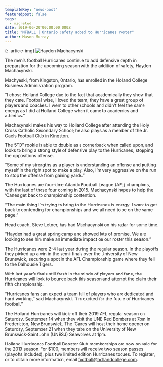 ```yaml
---
templateKey: "news-post"
featuredpost: false
tags:
  - migrated
date: 2019-06-20T00:00:00.000Z
title: "MFBALL | Ontario safety added to Hurricanes roster"
author: Mason Murray
---
```


{: .article-img}
![Hayden Machacynski](/img/posts/2019-06-09.jpg)

The men’s football Hurricanes continue to add defensive depth in preparation for the upcoming season with the addition of safety, Hayden Machacynski.

Machynski, from Kingston, Ontario, has enrolled in the Holland College Business Administration program.

“I chose Holland College due to the fact that academically they show that they care. Football wise, I loved the team; they have a great group of players and coaches. I went to other schools and didn’t feel the same energy as I did at Holland College when it came to academics and athletics.”

Machacynski makes his way to Holland College after attending the Holy Cross Catholic Secondary School; he also plays as a member of the Jr. Gaels Football Club in Kingston.

The 5’10” rookie is able to double as a cornerback when called upon, and looks to bring a strong style of defensive play to the Hurricanes, stopping the oppositions offense.

“Some of my strengths as a player is understanding an offense and putting myself in the right spot to make a play. Also, I’m very aggressive on the run to stop the offense from gaining yards.”

The Hurricanes are four-time Atlantic Football League (AFL) champions, with the last of those four coming in 2015. Machacynski hopes to help the ‘Canes get back to championship contention.

“The main thing I’m trying to bring to the Hurricanes is energy. I want to get back to contending for championships and we all need to be on the same page.”

Head coach, Steve Letner, has had Machacynski on his radar for some time.

“Hayden had a great spring camp and showed lots of promise.  We are looking to see him make an immediate impact on our roster this season.”

The Hurricanes were 2-4 last year during the regular season.  In the playoffs they picked up a win in the semi-finals over the University of New Brunswick, securing a spot in the AFL Championship game where they fell to the Dalhousie Tigers.

With last year’s finals still fresh in the minds of players and fans, the Hurricanes will look to bounce back this season and attempt the claim their fifth championship.

“Hurricanes fans can expect a team full of players who are dedicated and hard working,” said Machacynski. “I’m excited for the future of Hurricanes football.”

The Holland Hurricanes will kick-off their 2019 AFL regular season on Saturday, September 14 when they visit the UNB Red Bombers at 7pm in Fredericton, New Brunswick.  The ‘Canes will host their home opener on Saturday, September 21 when they take on the University of New Brunswick-Saint John (UNBSJ) Seawolves at 1pm.

Holland Hurricanes Football Booster Club memberships are now on sale for the 2019 season.  For $100, members will receive two season passes (playoffs included), plus two limited edition Hurricanes toques.  To register, or to obtain more information, email football@hollandcollege.com.
